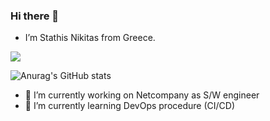 ### Hi there 👋

* I’m Stathis Nikitas from Greece.
 <!-- from Greece. I love to do H/W design on FPGA or programming embedded system with C, VHDL.
My interests are in programming languages (mostly C, Python). ---->

![](https://visitor-badge.laobi.icu/badge?page_id=evstniki.evstniki)


<!--- [![Anurag's GitHub stats](https://github-readme-stats.vercel.app/api?username=evstniki)](https://github.com/anuraghazra/github-readme-stats) ---->
![Anurag's GitHub stats](https://github-readme-stats.vercel.app/api?username=evstniki&show_icons=true&theme=transparent)
- 🔭 I’m currently working on Netcompany as S/W engineer
- 🌱 I’m currently learning DevOps procedure (CI/CD)
<!--- - 👀 I’m interested in ...
- 🌱 I’m currently learning ...
- 💞️ I’m looking to collaborate on ...
- 📫 How to reach me ...


stathis-nikitas/stathis-nikitas is a ✨ special ✨ repository because its `README.md` (this file) appears on your GitHub profile.
You can click the Preview link to take a look at your changes.
--->







<!---

**evstniki/evstniki** is a ✨ _special_ ✨ repository because its `README.md` (this file) appears on your GitHub profile.

Here are some ideas to get you started:

- 🔭 I’m currently working on Netcompany as S/W engineer
- 🌱 I’m currently learning ...
- 👯 I’m looking to collaborate on ...
- 🤔 I’m looking for help with ...
- 💬 Ask me about ...
- 📫 How to reach me: ...
- 😄 Pronouns: ...
- ⚡ Fun fact: ...
-->
